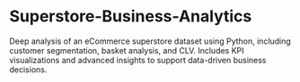 # Superstore-Business-Analytics
Deep analysis of an eCommerce superstore dataset using Python, including customer segmentation, basket analysis, and CLV. Includes KPI visualizations and advanced insights to support data-driven business decisions.
